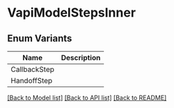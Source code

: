 # VapiModelStepsInner

## Enum Variants

| Name | Description |
|---- | -----|
| CallbackStep |  |
| HandoffStep |  |

[[Back to Model list]](../README.md#documentation-for-models) [[Back to API list]](../README.md#documentation-for-api-endpoints) [[Back to README]](../README.md)


